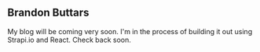 ## Brandon Buttars

My blog will be coming very soon.  I'm in the process of building it out using Strapi.io and React.  Check back soon.
